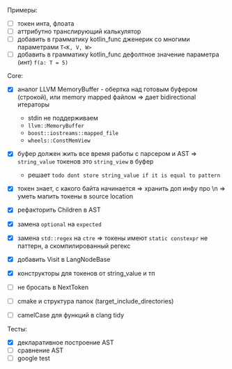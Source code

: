 Примеры:

- [ ] токен инта, флоата
- [ ] аттрибутно транслирующий калькулятор
- [ ] добавить в грамматику kotlin_func дженерик со многими параметрами `T<K, V, W>`
- [ ] добавить в грамматику kotlin_func дефолтное значение параметра (инт) `f(a: T = 5)`

Core:

- [x] аналог LLVM MemoryBuffer - обертка над готовым буфером (строкой), или memory mapped файлом => дает bidirectional итераторы
  - stdin не поддерживаем
  - `llvm::MemoryBuffer`
  - `boost::iostreams::mapped_file`
  - `wheels::ConstMemView`
- [x] буфер должен жить все время работы с парсером и AST => `string_value` токенов это `string_view` в буфер
  - решает `todo dont store string_value if it is equal to pattern`
- [x] токен знает, с какого байта начинается => хранить доп инфу про \n => уметь мапить токены в source location
- [x] рефакторить Children в AST
- [x] замена `optional` на `expected`
- [x] замена `std::regex` на `ctre` => токены имеют `static constexpr` не паттерн, а скомпилированный регекс

- [x] добавить Visit в LangNodeBase
- [x] конструкторы для токенов от string_value и тп
- [ ] не бросать в NextToken
- [ ] cmake и структура папок (target_include_directories)
- [ ] camelCase для функций в clang tidy

Тесты:

- [x] декларативное построение AST
- [ ] сравнение AST
- [ ] google test
